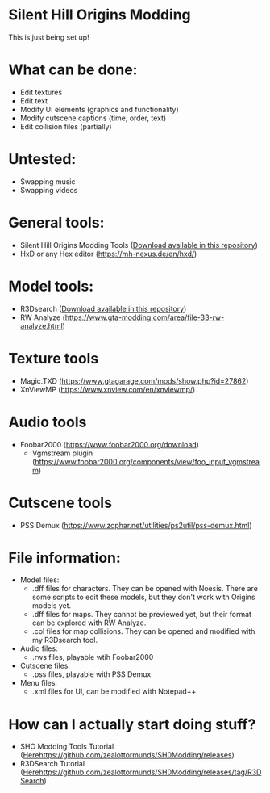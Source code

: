 # Silent Hill Origins Modding

This is just being set up!

# What can be done:
- Edit textures
- Edit text
- Modify UI elements (graphics and functionality)
- Modify cutscene captions (time, order, text)
- Edit collision files (partially)

# Untested:
- Swapping music
- Swapping videos

# General tools:
- Silent Hill Origins Modding Tools ([Download available in this repository](https://github.com/zealottormunds/SH0Modding/releases))
- HxD or any Hex editor (https://mh-nexus.de/en/hxd/)

# Model tools:
- R3Dsearch ([Download available in this repository](https://github.com/zealottormunds/SH0Modding/releases/tag/R3DSearch))
- RW Analyze (https://www.gta-modding.com/area/file-33-rw-analyze.html)

# Texture tools
- Magic.TXD (https://www.gtagarage.com/mods/show.php?id=27862)
- XnViewMP (https://www.xnview.com/en/xnviewmp/)

# Audio tools
- Foobar2000 (https://www.foobar2000.org/download)
  - Vgmstream plugin (https://www.foobar2000.org/components/view/foo_input_vgmstream)

# Cutscene tools
- PSS Demux (https://www.zophar.net/utilities/ps2util/pss-demux.html)

# File information:
- Model files:
  * .dff files for characters. They can be opened with Noesis. There are some scripts to edit these models, but they don't work with Origins models yet.
  * .dff files for maps. They cannot be previewed yet, but their format can be explored with RW Analyze.
  * .col files for map collisions. They can be opened and modified with my R3Dsearch tool.
- Audio files:
  * .rws files, playable wtih Foobar2000
- Cutscene files:
  * .pss files, playable with PSS Demux
- Menu files:
  * .xml files for UI, can be modified with Notepad++

# How can I actually start doing stuff?
- SHO Modding Tools Tutorial ([Here](https://github.com/zealottormunds/SH0Modding/releases)https://github.com/zealottormunds/SH0Modding/releases)
- R3DSearch Tutorial ([Here](https://github.com/zealottormunds/SH0Modding/releases/tag/R3DSearch)https://github.com/zealottormunds/SH0Modding/releases/tag/R3DSearch)

